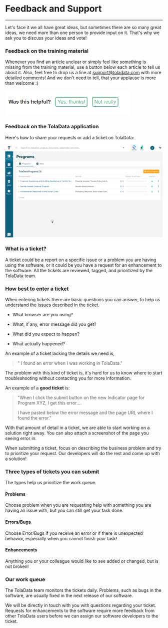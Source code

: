# Feedback and Support

---

Let's face it we all have great ideas, but sometimes there are so many great ideas, we need more than one person to provide input on it. That's why we ask you to discuss your ideas and vote!

### Feedback on the training material

Whenever you find an article unclear or simply feel like something is missing from the training material, use a button below each article to tell us about it. Also, feel free to drop us a line at support@toladata.com with more detailed comments! And we don't need to tell, that your applause is more than welcome :) 

![](/en/assets/was_this.PNG)

### Feedback on the TolaData application

Here's how to share your requests or add a ticket on TolaData:

![](/en/assets/ticketing.gif)

### **What is a ticket?**

A ticket could be a report on a specific issue or a problem you are having using the software, or it could be you have a request for an enhancement to the software. All the tickets are reviewed, tagged, and prioritized by the TolaData team.

### **How best to enter a ticket**

When entering tickets there are basic questions you can answer, to help us understand the issues described in the ticket.

* What browser are you using?

* What, if any, error message did you get?

* What did you expect to happen?

* What actually happened?

An example of a ticket lacking the details we need is, 

> " I found an error when I was working in TolaData."

The problem with this kind of ticket is, it's hard for us to know where to start troubleshooting without contacting you for more information.

An example of a **good ticket** is:

> "When I click the submit button on the new Indicator page for Program XYZ,  I get this error....
>
> I have pasted below the error message and the page URL where I found the error."

With that amount of detail in a ticket, we are able to start working on a solution right away. You can also attach a screenshot of the page you seeing error in.

When submitting a ticket, focus on describing the business problem and try to prioritize your request. Our developers will do the rest and come up with a solution!

### **Three types of tickets you can submit**

The types help us prioritize the work queue.

#### **Problems**

Choose problem when you are requesting help with something you are having an issue with, but you can still get your task done.

#### **Errors/Bugs**

Choose Error/Bugs if you receive an error or if there is unexpected behavior, especially when you cannot finish your task!

#### **Enhancements**

Anything you or your colleague would like to see added or changed, but is not broken!

### Our work queue

The TolaData team monitors the tickets daily. Problems, such as bugs in the software, are usually fixed in the next release of our software.

We will be directly in touch with you with questions regarding your ticket. Requests for enhancements to the software require more feedback from other TolaData users before we can assign our software developers to the ticket.